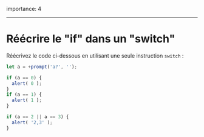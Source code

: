 importance: 4

---

# Réécrire le "if" dans un "switch"

Réécrivez le code ci-dessous en utilisant une seule instruction `switch` :

```js run
let a = +prompt('a?', '');

if (a == 0) {
  alert( 0 );
}
if (a == 1) {
  alert( 1 );
}

if (a == 2 || a == 3) {
  alert( '2,3' );
}
```

